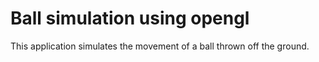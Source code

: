 # Ball simulation using opengl

This application simulates the movement of a ball thrown off the ground.